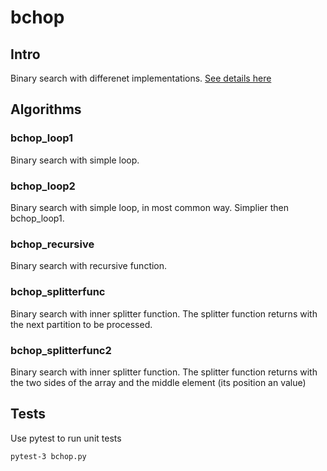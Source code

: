 # bchop


## Intro
Binary search with differenet implementations.
[See details here](http://codekata.com/kata/kata02-karate-chop/)


## Algorithms

### bchop_loop1
Binary search with simple loop.

### bchop_loop2
Binary search with simple loop, in most common way. Simplier then bchop_loop1.

### bchop_recursive
Binary search with recursive function.

### bchop_splitterfunc
Binary search with inner splitter function. The splitter function returns with the next partition
to be processed.

### bchop_splitterfunc2
Binary search with inner splitter function. The splitter function returns with the two sides of
the array and the middle element (its position an value)


## Tests
Use pytest to run unit tests

```
pytest-3 bchop.py
```